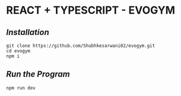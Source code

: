 
# REACT + TYPESCRIPT - EVOGYM #


## *Installation* ##

    git clone https://github.com/Shubhkesarwani02/evogym.git
    cd evogym
	npm i

## *Run the Program* ##
	
	npm run dev
